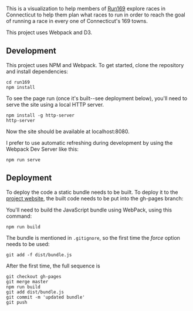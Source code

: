 This is a visualization to help members of [Run169](http://www.debticonn.org/)
explore races in Connecticut to help them plan what races to run in order to
reach the goal of running a race in every one of Connecticut's 169 towns.

This project uses Webpack and D3.

## Development

This project uses NPM and Webpack. To get started, clone the repository
and install dependencies:

```
cd run169
npm install
```

To see the page run (once it's built--see deployment below), you'll need to
serve the site using a local HTTP server.

```
npm install -g http-server
http-server
```

Now the site should be available at localhost:8080.

I prefer to use automatic refreshing during development by using the Webpack
Dev Server like this:

```
npm run serve
```

## Deployment

To deploy the code a static bundle needs to be built. To deploy it to
the [project website](https://jpasini.github.io/run169), the built code
needs to be put into the gh-pages branch:

You'll need to build the JavaScript bundle using WebPack, using this command:

```
npm run build
```

The bundle is mentioned in `.gitignore`, so the first time the *force*
option needs to be used:

```
git add -f dist/bundle.js
```

After the first time, the full sequence is

```
git checkout gh-pages
git merge master
npm run build
git add dist/bundle.js
git commit -m 'updated bundle'
git push
```


